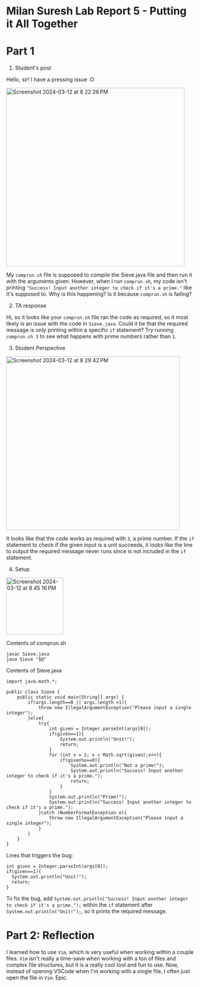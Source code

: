# Milan Suresh Lab Report 5 - Putting it All Together

# Part 1

1. Student's post

Hello, sir! I have a pressing issue :O

<img width="476" alt="Screenshot 2024-03-12 at 8 22 26 PM" src="https://github.com/MilanSuresh2468/cse15l-lab-reports/assets/73302110/1e852389-5b10-44b6-a875-75ccf5602d01">

My `comprun.sh` file is supposed to compile the Sieve.java file and then run it with the arguments given. However, when I run `comprun.sh`, my code isn't printing `"Success! Input another integer to check if it's a prime."` like it's supposed to. Why is this happening? Is it because `comprun.sh` is failing?

2. TA response

Hi, so it looks like your `comprun.sh` file ran the code as required, so it most likely is an issue with the code in `Sieve.java`. Could it be that the required message is only printing within a specific `if` statement? Try running `comprun.sh 3` to see what happens with prime numbers rather than `1`.

3. Student Perspective

<img width="463" alt="Screenshot 2024-03-12 at 8 29 42 PM" src="https://github.com/MilanSuresh2468/cse15l-lab-reports/assets/73302110/49cbc98c-2dca-4f01-af24-468518ee2bf5">

It looks like that the code works as required with `3`, a prime number. If the `if` statement to check if the given input is a unit succeeds, it looks like the line to output the required message never runs since is not included in the `if` statement.

4. Setup
<img width="152" alt="Screenshot 2024-03-12 at 8 45 16 PM" src="https://github.com/MilanSuresh2468/cse15l-lab-reports/assets/73302110/6c510239-e9c0-413e-b54b-c0d2a47a1938">
   


Contents of comprun.sh 
```
javac Sieve.java
java Sieve "$@"
```

Contents of Sieve.java
```
import java.math.*;

public class Sieve {
    public static void main(String[] args) {
        if(args.length==0 || args.length >1){
            throw new IllegalArgumentException("Please input a single integer");
        }else{
            try{
                int given = Integer.parseInt(args[0]);
                if(given==1){
                    System.out.println("Unit!");
                    return;
                }
                for (int x = 2; x < Math.sqrt(given);x++){
                    if(given%x==0){
                        System.out.println("Not a prime!");
                        System.out.println("Success! Input another integer to check if it's a prime.");
                        return;
                    }
                }
                System.out.println("Prime!");
                System.out.println("Success! Input another integer to check if it's a prime.");
            }catch (NumberFormatException e){
                throw new IllegalArgumentException("Please input a single integer");
            }
        }
    }
}
```
Lines that triggers the bug: 
```
int given = Integer.parseInt(args[0]);
if(given==1){
  System.out.println("Unit!");
  return;
}
```
To fix the bug, add `System.out.println("Success! Input another integer to check if it's a prime.");` within the `if` statement after 
`System.out.println("Unit!");`, so it prints the required message.

# Part 2: Reflection

I learned how to use `Vim`, which is very useful when working within a couple files. `Vim` isn't really a time-save when working
with a ton of files and complex file structures, but it is a really cool tool and fun to use. Now, instead of opening VSCode when I'm working with a single file, I often just open the file in `Vim`. Epic.
